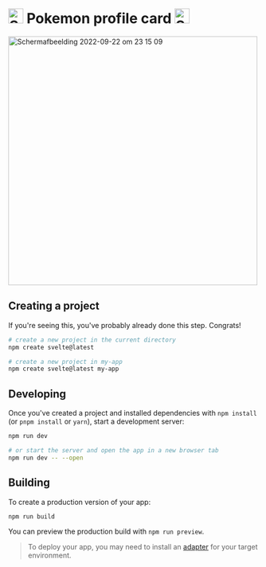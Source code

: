 # <img width="30" alt="Schermafbeelding 2022-09-22 om 23 15 09" src="https://user-images.githubusercontent.com/90189750/191853206-2987bcd8-6d4a-4eda-bb3b-d85138caa40e.png">  Pokemon profile card <img width="30" alt="Schermafbeelding 2022-09-22 om 23 15 09" src="https://user-images.githubusercontent.com/90189750/191853206-2987bcd8-6d4a-4eda-bb3b-d85138caa40e.png">


<img width="500" alt="Schermafbeelding 2022-09-22 om 23 15 09" src="https://user-images.githubusercontent.com/90189750/191852334-048d075b-3eb7-4508-a867-e2d72529c744.png">



## Creating a project

If you're seeing this, you've probably already done this step. Congrats!

```bash
# create a new project in the current directory
npm create svelte@latest

# create a new project in my-app
npm create svelte@latest my-app
```

## Developing

Once you've created a project and installed dependencies with `npm install` (or `pnpm install` or `yarn`), start a development server:

```bash
npm run dev

# or start the server and open the app in a new browser tab
npm run dev -- --open
```

## Building

To create a production version of your app:

```bash
npm run build
```

You can preview the production build with `npm run preview`.

> To deploy your app, you may need to install an [adapter](https://kit.svelte.dev/docs/adapters) for your target environment.
